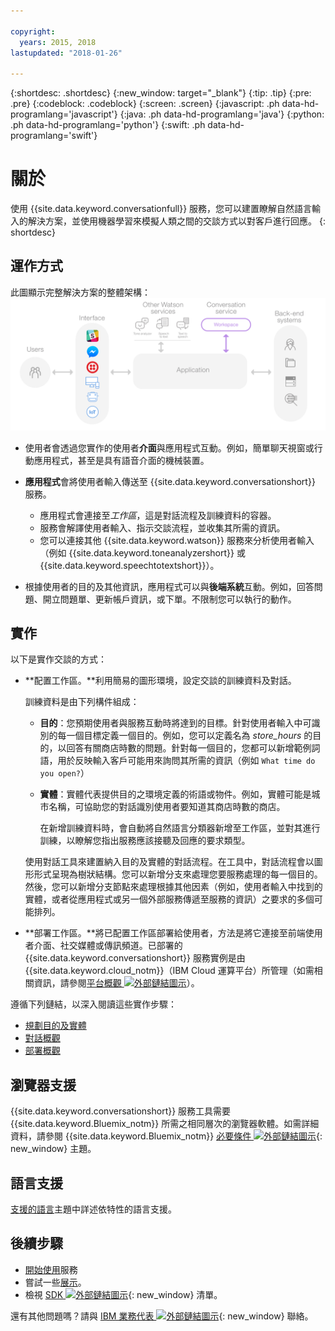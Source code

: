 ```yaml
---

copyright:
  years: 2015, 2018
lastupdated: "2018-01-26"

---
```


{:shortdesc: .shortdesc}
{:new_window: target="_blank"}
{:tip: .tip}
{:pre: .pre}
{:codeblock: .codeblock}
{:screen: .screen}
{:javascript: .ph data-hd-programlang='javascript'}
{:java: .ph data-hd-programlang='java'}
{:python: .ph data-hd-programlang='python'}
{:swift: .ph data-hd-programlang='swift'}

# 關於

使用 {{site.data.keyword.conversationfull}} 服務，您可以建置瞭解自然語言輸入的解決方案，並使用機器學習來模擬人類之間的交談方式以對客戶進行回應。
{: shortdesc}

## 運作方式

此圖顯示完整解決方案的整體架構：![服務的流程圖](images/conversation_arch_overview.png)

- 使用者會透過您實作的使用者**介面**與應用程式互動。例如，簡單聊天視窗或行動應用程式，甚至是具有語音介面的機械裝置。

- **應用程式**會將使用者輸入傳送至 {{site.data.keyword.conversationshort}} 服務。
    - 應用程式會連接至*工作區*，這是對話流程及訓練資料的容器。
    - 服務會解譯使用者輸入、指示交談流程，並收集其所需的資訊。
    - 您可以連接其他 {{site.data.keyword.watson}} 服務來分析使用者輸入（例如 {{site.data.keyword.toneanalyzershort}} 或 {{site.data.keyword.speechtotextshort}}）。

- 根據使用者的目的及其他資訊，應用程式可以與**後端系統**互動。例如，回答問題、開立問題單、更新帳戶資訊，或下單。不限制您可以執行的動作。

## 實作

以下是實作交談的方式：

- **配置工作區。**利用簡易的圖形環境，設定交談的訓練資料及對話。

    訓練資料是由下列構件組成：
    - **目的**：您預期使用者與服務互動時將達到的目標。針對使用者輸入中可識別的每一個目標定義一個目的。例如，您可以定義名為 *store_hours* 的目的，以回答有關商店時數的問題。針對每一個目的，您都可以新增範例詞語，用於反映輸入客戶可能用來詢問其所需的資訊（例如 `What time do you open?`）
    - **實體**：實體代表提供目的之環境定義的術語或物件。例如，實體可能是城市名稱，可協助您的對話識別使用者要知道其商店時數的商店。

      在新增訓練資料時，會自動將自然語言分類器新增至工作區，並對其進行訓練，以瞭解您指出服務應該接聽及回應的要求類型。

    使用對話工具來建置納入目的及實體的對話流程。在工具中，對話流程會以圖形形式呈現為樹狀結構。您可以新增分支來處理您要服務處理的每一個目的。然後，您可以新增分支節點來處理根據其他因素（例如，使用者輸入中找到的實體，或者從應用程式或另一個外部服務傳遞至服務的資訊）之要求的多個可能排列。

- **部署工作區。**將已配置工作區部署給使用者，方法是將它連接至前端使用者介面、社交媒體或傳訊頻道。已部署的 {{site.data.keyword.conversationshort}} 服務實例是由 {{site.data.keyword.cloud_notm}}（IBM Cloud 運算平台）所管理（如需相關資訊，請參閱[平台概觀 ![外部鏈結圖示](../../icons/launch-glyph.svg "外部鏈結圖示")](https://console.bluemix.net/docs/overview/ibm-cloud.html#overview)）。

遵循下列鏈結，以深入閱讀這些實作步驟：

- [規劃目的及實體](intents-entities.html#planning-your-entities)
- [對話概觀](dialog-overview.html)
- [部署概觀](deploy.html)

## 瀏覽器支援

{{site.data.keyword.conversationshort}} 服務工具需要 {{site.data.keyword.Bluemix_notm}} 所需之相同層次的瀏覽器軟體。如需詳細資料，請參閱 {{site.data.keyword.Bluemix_notm}} [必要條件 ![外部鏈結圖示](../../icons/launch-glyph.svg "外部鏈結圖示")](https://console.bluemix.net/docs/overview/prereqs.html#browsers){: new_window} 主題。

## 語言支援

[支援的語言](lang-support.html)主題中詳述依特性的語言支援。

## 後續步驟

- [開始使用](getting-started.html)服務
- 嘗試一些[展示](sample-applications.html)。
- 檢視 [SDK ![外部鏈結圖示](../../icons/launch-glyph.svg "外部鏈結圖示")](https://www.ibm.com/watson/developercloud/developer-tools.html){: new_window} 清單。

還有其他問題嗎？請與 [IBM 業務代表 ![外部鏈結圖示](../../icons/launch-glyph.svg "外部鏈結圖示")](https://www-01.ibm.com/marketing/iwm/dre/signup?source=urx-20970){: new_window} 聯絡。
